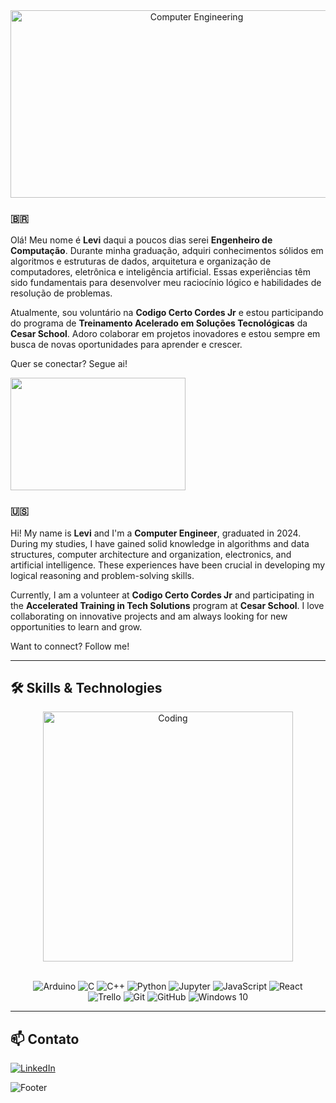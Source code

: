 <div align="center">
  <img src="https://i.pinimg.com/originals/f5/8f/e8/f58fe8e19a7e25ddf0c459a3599261d6.gif" alt="Computer Engineering" height="300" width="580"/>
  <!--p style="font-style: italic; font-size: 20;"> 👨‍💻 Sobre Mim / About Me </p-->
</div>

### 🇧🇷 

Olá! Meu nome é **Levi** daqui a poucos dias serei **Engenheiro de Computação**. Durante minha graduação, adquiri conhecimentos sólidos em algoritmos e estruturas de dados, arquitetura e organização de computadores, eletrônica e inteligência artificial. Essas experiências têm sido fundamentais para desenvolver meu raciocínio lógico e habilidades de resolução de problemas.

Atualmente, sou voluntário na **Codigo Certo Cordes Jr** e estou participando do programa de **Treinamento Acelerado em Soluções Tecnológicas** da **Cesar School**. Adoro colaborar em projetos inovadores e estou sempre em busca de novas oportunidades para aprender e crescer.

Quer se conectar? Segue ai!

<div aling="center">
  <img src="https://steamuserimages-a.akamaihd.net/ugc/848222085757834241/517471EB664183C0656F17A598A8F05CAED536A3/?imw=400&imh=300&ima=fit&impolicy=Letterbox&imcolor=%23000000&letterbox=false" height="180" width="280"/>
</div>

### 🇺🇸 

Hi! My name is **Levi** and I'm a **Computer Engineer**, graduated in 2024. During my studies, I have gained solid knowledge in algorithms and data structures, computer architecture and organization, electronics, and artificial intelligence. These experiences have been crucial in developing my logical reasoning and problem-solving skills.

Currently, I am a volunteer at **Codigo Certo Cordes Jr** and participating in the **Accelerated Training in Tech Solutions** program at **Cesar School**. I love collaborating on innovative projects and am always looking for new opportunities to learn and grow.

Want to connect? Follow me!

---
## 🛠️ Skills & Technologies

<div align="center">
  <img src="https://media.giphy.com/media/ZVik7pBtu9dNS/giphy.gif" alt="Coding" width="400"/>
</div>
<br>
<!--div align="center">
  <img src="https://skillicons.dev/icons?i=c,cpp,python,git,github,vscode,trello,windows,html,css,js,react,figma,&theme=dark"/>
</div-->

<p align="center" width="200">
  <img alt="Arduino" src="https://img.shields.io/badge/-Arduino-00979D?style=for-the-badge&logo=Arduino&logoColor=white"/>
  <img alt="C" src="https://img.shields.io/badge/c-%2300599C.svg?style=for-the-badge&logo=c&logoColor=white"/>
  <img alt="C++" src="https://img.shields.io/badge/c++-%2300599C.svg?style=for-the-badge&logo=c%2B%2B&logoColor=white"/>
  <img alt="Python" src="https://img.shields.io/badge/python-%2314354C.svg?style=for-the-badge&logo=python&logoColor=white"/>
  <img alt="Jupyter" src="https://img.shields.io/badge/Jupyter-%23F37626.svg?style=for-the-badge&logo=Jupyter&logoColor=white" />
  <img alt="JavaScript" src="https://img.shields.io/badge/javascript-%23323330.svg?style=for-the-badge&logo=javascript&logoColor=%23F7DF1E"/>
  <img alt="React" src="https://img.shields.io/badge/react-%2320232a.svg?style=for-the-badge&logo=react&logoColor=%2361DAFB"/>
  <br>
  <img alt="Trello" src="https://img.shields.io/badge/Trello-%23026AA7.svg?style=for-the-badge&logo=Trello&logoColor=white"/>
  <img alt="Git" src="https://img.shields.io/badge/git-%23F05033.svg?style=for-the-badge&logo=git&logoColor=white"/>
  <img alt="GitHub" src="https://img.shields.io/badge/github-%23121011.svg?style=for-the-badge&logo=github&logoColor=white"/>
  <img alt="Windows 10" src="https://img.shields.io/badge/Windows-0078D6?style=for-the-badge&logo=windows&logoColor=white" />
</p>

---

## 📫 Contato

[![LinkedIn](https://img.shields.io/badge/-LinkedIn-%230077B5?style=for-the-badge&logo=linkedin&logoColor=white)](https://www.linkedin.com/in/carlos-levi-099761202)

![Footer](https://capsule-render.vercel.app/api?type=waving&color=gradient&height=120&section=footer&width=100%)
